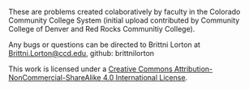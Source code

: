 These are problems created colaboratively by faculty in the Colorado Community College System (initial upload contributed by Community College of Denver and Red Rocks Communitiy College).

Any bugs or questions can be directed to Brittni Lorton at Brittni.Lorton@ccd.edu, github: brittnilorton

This work is licensed under a <a rel="license" href="http://creativecommons.org/licenses/by-nc-sa/4.0/">Creative Commons Attribution-NonCommercial-ShareAlike 4.0 International License</a>.